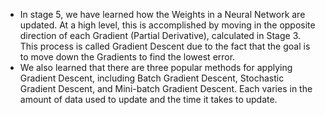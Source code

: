 - In stage 5, we have learned how the Weights in a Neural Network are updated. At a high level, this is accomplished by moving in the opposite direction of each Gradient (Partial Derivative), calculated in Stage 3. This process is called Gradient Descent due to the fact that the goal is to move down the Gradients to find the lowest error.
- We also learned that there are three popular methods for applying Gradient Descent, including Batch Gradient Descent, Stochastic Gradient Descent, and Mini-batch Gradient Descent. Each varies in the amount of data used to update and the time it takes to update.